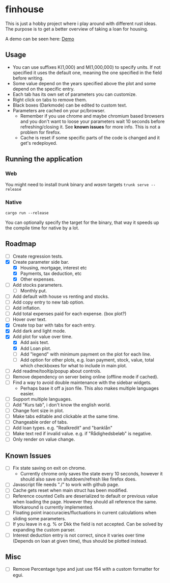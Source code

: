 # finhouse

This is just a hobby project where i play around with different rust ideas. The purpose is to get a better overview of taking a loan for housing.

A demo can be seen here: [Demo](https://fjodborg.github.io/finhouse_page/)

## Usage

* You can use suffixes K(1,000) and M(1,000,000) to specify units. If not specified it uses the default one, meaning the one specified in the field before writing.
* Some value depend on the years specified above the plot and some depend on the specific entry.
* Each tab has its own set of parameters you can customize.
* Right click on tabs to remove them.
* Black boxes (Darkmode) can be edited to custom text.
* Parameters are cached on your pc/browser.
    * Remember if you use chrome and maybe chromium based browsers and you don't want to loose your parameters wait 10 seconds before refreshing/closing it. See __known issues__ for more info. This is not a problem for firefox. 
    * Cache is reset if some specific parts of the code is changed and it get's redeployed. 

## Running the application

### Web
You might need to install _trunk_ binary and _wasm_ targets
`trunk serve --release`

### Native

`cargo run --release`

You can optionally specify the target for the binary, that way it speeds up the compile time for native by a lot.


## Roadmap
- [ ] Create regression tests.
- [X] Create parameter side bar.
    - [X] Housing, mortgage, interest etc
    - [X] Payments, tax deduction, etc
    - [X] Other expenses.
- [ ] Add stocks parameters.
    - [ ] Monthly put.
- [ ] Add default with house vs renting and stocks.
- [ ] Add copy entry to new tab option.
- [ ] Add inflation.
- [ ] Add total expenses paid for each expense. (box plot?)
- [ ] Hover over text.
- [x] Create top bar with tabs for each entry.
- [X] Add dark and light mode.
- [X] Add plot for value over time.
    - [X] Add axis text.
    - [X] Add Loan plot.
    - [ ] Add "legend" with minimum payment on the plot for each line.
    - [ ] Add option for other plots, e.g. loan payment, stock, value, total which checkboxes for what to include in main plot. 
- [ ] Add readme/tooltip/popup about controls.
- [ ] Remove dependency on server being online (offline mode if cached).
- [ ] Find a way to avoid double maintenance with the sidebar widgets.
    - Perhaps base it off a json file. This also makes multiple languages easier.
- [ ] Support multiple languages.
- [ ] Add "Kurs tab", i don't know the english world.
- [ ] Change font size in plot.
- [ ] Make tabs editable and clickable at the same time.
- [ ] Changeable order of tabs.
- [ ] Add loan types. e.g. "Realkredit" and "banklån"
- [ ] Make text red if invalid value. e.g. if "Rådighedsbeløb" is negative. 
- [ ] Only render on value change.

## Known Issues 

- [ ] Fix state saving on exit on chrome. 
    - Currently chrome only saves the state every 10 seconds, however it should also save on shutdown/refresh like firefox does.
- [ ] Javascript file needs "./" to work with github page.  
- [ ] Cache gets reset when main struct has been modified. 
- [ ] Reference counted Cells are deserialized to default or previous value when loading the page. However they should all reference the same. Workaround is currently implemented.
- [ ] Floating point inaccuracies/fluctuations in current calculations when sliding some parameters. 
- [ ] If you leave in e.g. % or Dkk the field is not accepted. Can be solved by expanding the custom parser.
- [ ] Interest deduction entry is not correct, since it varies over time (Depends on loan at given time), thus should be plotted instead. 

## Misc

- [ ] Remove Percentage type and just use f64 with a custom formatter for egui.